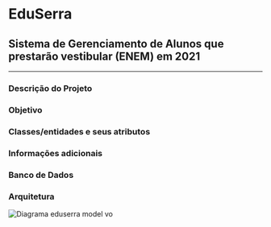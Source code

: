# EduSerra
## Sistema de Gerenciamento de Alunos que prestarão vestibular (ENEM) em 2021
---
### Descrição do Projeto
### Objetivo
### Classes/entidades e seus atributos
### Informações adicionais
### Banco de Dados
### Arquitetura
![Diagrama eduserra model vo](https://user-images.githubusercontent.com/54067766/112907094-a4a17800-90c3-11eb-9577-cf6accd04fc8.png)
